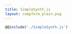 ```yaml
---
title: SimpleSynth.js
layout: compform_plain.pug
---
```


```javascript
@@include('./SimpleSynth.js')
```

